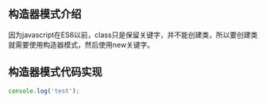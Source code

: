 <!--
author: zhengyu
date: 2015-11-17 14:08:02
title: javascript设计模式：构造器模式
tags: javascript
category: javascript,设计模式
status: draft
summary: javascript设计模式：构造器模式
-->

构造器模式介绍
---

因为javascript在ES6以前，class只是保留关键字，并不能创建类，所以要创建类就需要使用构造器模式，然后使用new关键字。

构造器模式代码实现
---

```javascript
console.log('test');
```


